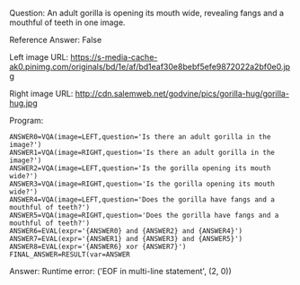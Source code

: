 Question: An adult gorilla is opening its mouth wide, revealing fangs and a mouthful of teeth in one image.

Reference Answer: False

Left image URL: https://s-media-cache-ak0.pinimg.com/originals/bd/1e/af/bd1eaf30e8bebf5efe9872022a2bf0e0.jpg

Right image URL: http://cdn.salemweb.net/godvine/pics/gorilla-hug/gorilla-hug.jpg

Program:

```
ANSWER0=VQA(image=LEFT,question='Is there an adult gorilla in the image?')
ANSWER1=VQA(image=RIGHT,question='Is there an adult gorilla in the image?')
ANSWER2=VQA(image=LEFT,question='Is the gorilla opening its mouth wide?')
ANSWER3=VQA(image=RIGHT,question='Is the gorilla opening its mouth wide?')
ANSWER4=VQA(image=LEFT,question='Does the gorilla have fangs and a mouthful of teeth?')
ANSWER5=VQA(image=RIGHT,question='Does the gorilla have fangs and a mouthful of teeth?')
ANSWER6=EVAL(expr='{ANSWER0} and {ANSWER2} and {ANSWER4}')
ANSWER7=EVAL(expr='{ANSWER1} and {ANSWER3} and {ANSWER5}')
ANSWER8=EVAL(expr='{ANSWER6} xor {ANSWER7}')
FINAL_ANSWER=RESULT(var=ANSWER
```
Answer: Runtime error: ('EOF in multi-line statement', (2, 0))

